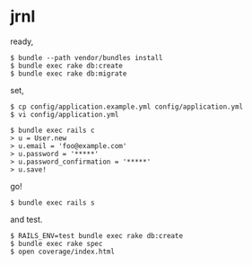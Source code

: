 jrnl
====

ready,

    $ bundle --path vendor/bundles install
    $ bundle exec rake db:create
    $ bundle exec rake db:migrate

set,

    $ cp config/application.example.yml config/application.yml
    $ vi config/application.yml

    $ bundle exec rails c
    > u = User.new
    > u.email = 'foo@example.com'
    > u.password = '*****'
    > u.password_confirmation = '*****'
    > u.save!

go!

    $ bundle exec rails s

and test.

    $ RAILS_ENV=test bundle exec rake db:create
    $ bundle exec rake spec
    $ open coverage/index.html
